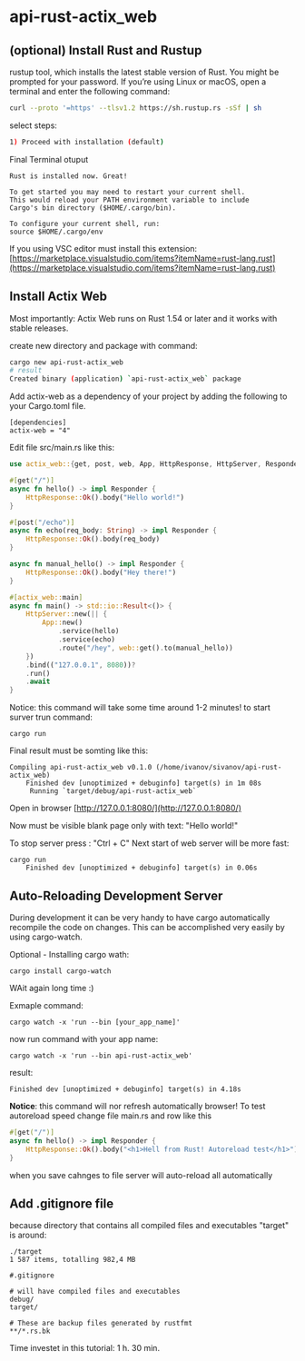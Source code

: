 # api-rust-actix_web

## (optional) Install Rust and Rustup
rustup tool, which installs the latest stable version of Rust. You might be prompted for your password.
If you’re using Linux or macOS, open a terminal and enter the following command:

```sh
curl --proto '=https' --tlsv1.2 https://sh.rustup.rs -sSf | sh
```
select steps:
```sh
1) Proceed with installation (default)
```

Final Terminal otuput

```
Rust is installed now. Great!

To get started you may need to restart your current shell.
This would reload your PATH environment variable to include
Cargo's bin directory ($HOME/.cargo/bin).

To configure your current shell, run:
source $HOME/.cargo/env
```

If you using VSC editor must install this extension:
[https://marketplace.visualstudio.com/items?itemName=rust-lang.rust](https://marketplace.visualstudio.com/items?itemName=rust-lang.rust)


## Install Actix Web
Most importantly: Actix Web runs on Rust 1.54 or later and it works with stable releases.

create new directory and package with command:
```sh
cargo new api-rust-actix_web
# result
Created binary (application) `api-rust-actix_web` package
```

Add actix-web as a dependency of your project by adding the following to your Cargo.toml file.
```
[dependencies]
actix-web = "4"
```

Edit file src/main.rs like this:
```rs
use actix_web::{get, post, web, App, HttpResponse, HttpServer, Responder};

#[get("/")]
async fn hello() -> impl Responder {
    HttpResponse::Ok().body("Hello world!")
}

#[post("/echo")]
async fn echo(req_body: String) -> impl Responder {
    HttpResponse::Ok().body(req_body)
}

async fn manual_hello() -> impl Responder {
    HttpResponse::Ok().body("Hey there!")
}

#[actix_web::main]
async fn main() -> std::io::Result<()> {
    HttpServer::new(|| {
        App::new()
            .service(hello)
            .service(echo)
            .route("/hey", web::get().to(manual_hello))
    })
    .bind(("127.0.0.1", 8080))?
    .run()
    .await
}
```
Notice: this command will take some time around 1-2 minutes!
to start surver trun command:
```
cargo run
```
Final result must be somting like this:

```
Compiling api-rust-actix_web v0.1.0 (/home/ivanov/sivanov/api-rust-actix_web)
    Finished dev [unoptimized + debuginfo] target(s) in 1m 08s
     Running `target/debug/api-rust-actix_web`
```
Open in browser [http://127.0.0.1:8080/](http://127.0.0.1:8080/)

Now must be visible blank page only with text: "Hello world!"


To stop server press : "Ctrl + C"
Next start of web server will be more fast:
```
cargo run
    Finished dev [unoptimized + debuginfo] target(s) in 0.06s
```

## Auto-Reloading Development Server
During development it can be very handy to have cargo automatically recompile the code on changes. This can be accomplished very easily by using cargo-watch.

Optional - Installing cargo wath:
```
cargo install cargo-watch
```
WAit again long time :)

Exmaple command:
```
cargo watch -x 'run --bin [your_app_name]'
```

now run command with your app name:
```
cargo watch -x 'run --bin api-rust-actix_web'
```
result:
```
Finished dev [unoptimized + debuginfo] target(s) in 4.18s
```
**Notice**: this command will nor refresh automatically browser!
To test autoreload speed change  file main.rs and row like this
```rs
#[get("/")]
async fn hello() -> impl Responder {
    HttpResponse::Ok().body("<h1>Hell from Rust! Autoreload test</h1>")
}
```
when you save cahnges to file server will auto-reload all automatically

## Add .gitignore file
because directory that contains all compiled files and executables "target"
is around:
```
./target
1 587 items, totalling 982,4 MB
```


```
#.gitignore

# will have compiled files and executables
debug/
target/

# These are backup files generated by rustfmt
**/*.rs.bk

```

Time investet in this tutorial: 1 h. 30 min.
